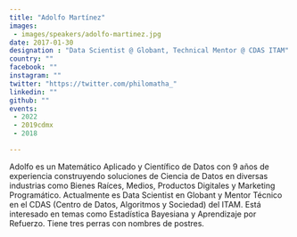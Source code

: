 ```yaml
---
title: "Adolfo Martínez"
images:
 - images/speakers/adolfo-martinez.jpg
date: 2017-01-30
designation : "Data Scientist @ Globant, Technical Mentor @ CDAS ITAM"
country: ""
facebook: ""
instagram: ""
twitter: "https://twitter.com/philomatha_"
linkedin: ""
github: ""
events: 
 - 2022
 - 2019cdmx
 - 2018

---
```


Adolfo es un Matemático Aplicado y Científico de Datos con 9 años de experiencia construyendo soluciones de Ciencia de Datos en diversas industrias como Bienes Raíces, Medios, Productos Digitales y Marketing Programático. Actualmente es Data Scientist en Globant y Mentor Técnico en el CDAS (Centro de Datos, Algoritmos y Sociedad) del ITAM. Está interesado en temas como Estadística Bayesiana y Aprendizaje por Refuerzo. Tiene tres perras con nombres de postres.